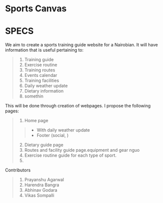 # Sports Canvas

# SPECS
We aim to create a sports training guide website for a Nairobian. It will have information
that is useful pertaining to:
> 1. Training guide
> 2. Exercise routine
> 3. Training routes
> 4. Events calendar
> 5. Training facilities
> 6. Daily weather update
> 7. Dietary information
> 8. somethin

This will be done through creation of webpages. I propose the following pages:
> 1. Home page
> > * With daily weather update
> > * Footer (social, )
> 2. Dietary guide page
> 3. Routes and facility guide page.equipment and gear nguo
> 4. Exercise routine guide for each type of sport.
> 5.

Contributors
> 1. Prayanshu Agarwal
> 2. Harendra Bangra
> 3. Abhinav Godara
> 4. Vikas Sompalli
